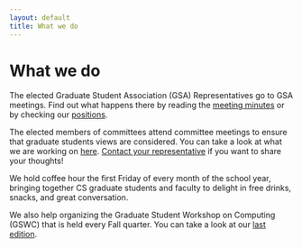 ```yaml
---
layout: default
title: What we do
---
```


What we do
=======

The elected Graduate Student Association (GSA) Representatives go to GSA meetings. Find out what happens there by reading the [meeting minutes](https://drive.google.com/folderview?id=0B69hCaWL5B4AeEt4OUoyNEtzQk0&usp=sharing) or by checking our [positions](/positions/).

The elected members of committees attend committee meetings to ensure that graduate students views are considered. You can take a look at what we are working on [here](https://drive.google.com/folderview?id=0B69hCaWL5B4AUFlueFZWUUp2anc&usp=sharing). [Contact your representative](/contact/) if you want to share your thoughts! 

We hold coffee hour the first Friday of every month of the school year, bringing together CS graduate students and faculty to delight in free drinks, snacks, and great conversation. 

We also help organizing the Graduate Student Workshop on Computing (GSWC) that is held every Fall quarter. You can take a look at our [last edition](http://gsrc.cs.ucsb.edu/2014/).
